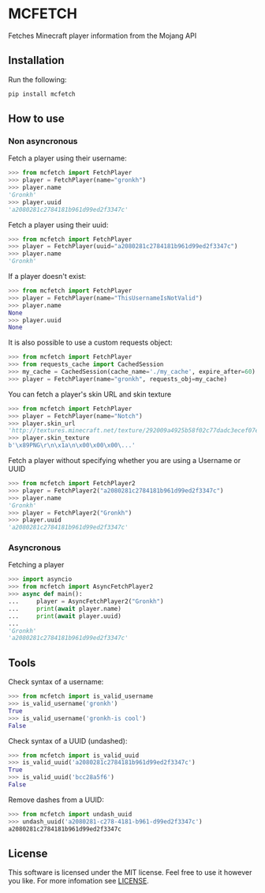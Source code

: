 # MCFETCH
Fetches Minecraft player information from the Mojang API

## Installation
Run the following:
```bash
pip install mcfetch
```
## How to use

### Non asyncronous
Fetch a player using their username:
```python
>>> from mcfetch import FetchPlayer
>>> player = FetchPlayer(name="gronkh")
>>> player.name
'Gronkh'
>>> player.uuid
'a2080281c2784181b961d99ed2f3347c'
```

Fetch a player using their uuid:

```python
>>> from mcfetch import FetchPlayer
>>> player = FetchPlayer(uuid="a2080281c2784181b961d99ed2f3347c")
>>> player.name
'Gronkh'
```

If a player doesn't exist:

```python
>>> from mcfetch import FetchPlayer
>>> player = FetchPlayer(name="ThisUsernameIsNotValid")
>>> player.name
None
>>> player.uuid
None
```

It is also possible to use a custom requests object:

```python
>>> from mcfetch import FetchPlayer
>>> from requests_cache import CachedSession
>>> my_cache = CachedSession(cache_name='./my_cache', expire_after=60)
>>> player = FetchPlayer(name="gronkh", requests_obj=my_cache)
```

You can fetch a player's skin URL and skin texture
```python
>>> from mcfetch import FetchPlayer
>>> player = FetchPlayer(name="Notch")
>>> player.skin_url
'http://textures.minecraft.net/texture/292009a4925b58f02c77dadc3ecef07ea4c7472f64e0fdc32ce5522489362680'
>>> player.skin_texture
b'\x89PNG\r\n\x1a\n\x00\x00\x00\...'
```

Fetch a player without specifying whether you are using a Username or UUID
```python
>>> from mcfetch import FetchPlayer2
>>> player = FetchPlayer2("a2080281c2784181b961d99ed2f3347c")
>>> player.name
'Gronkh'
>>> player = FetchPlayer2("Gronkh")
>>> player.uuid
'a2080281c2784181b961d99ed2f3347c'
```


### Asyncronous
Fetching a player
```python
>>> import asyncio
>>> from mcfetch import AsyncFetchPlayer2
>>> async def main():
...     player = AsyncFetchPlayer2("Gronkh")
...     print(await player.name)
...     print(await player.uuid)
...
'Gronkh'
'a2080281c2784181b961d99ed2f3347c'
```


## Tools
Check syntax of a username:

```python
>>> from mcfetch import is_valid_username
>>> is_valid_username('gronkh')
True
>>> is_valid_username('gronkh-is cool')
False
```

Check syntax of a UUID (undashed):

```python
>>> from mcfetch import is_valid_uuid
>>> is_valid_uuid('a2080281c2784181b961d99ed2f3347c')
True
>>> is_valid_uuid('bcc28a5f6')
False
```

Remove dashes from a UUID:

```python
>>> from mcfetch import undash_uuid
>>> undash_uuid('a2080281-c278-4181-b961-d99ed2f3347c')
a2080281c2784181b961d99ed2f3347c
```

## License
This software is licensed under the MIT license. Feel free to use it however you like. For more infomation see [LICENSE](https://github.com/oDepleted/mcfetch/blob/master/LICENSE).
